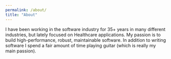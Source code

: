 ```yaml
---
permalink: /about/
title: "About"
---
```


I have been working in the software industry for 35+ years in many different industries, but lately focused on Healthcare applications.  My passion is to build high-performance, robust, maintainable software.  In addition to writing software I spend a fair amount of time playing guitar (which is really my main passion).
